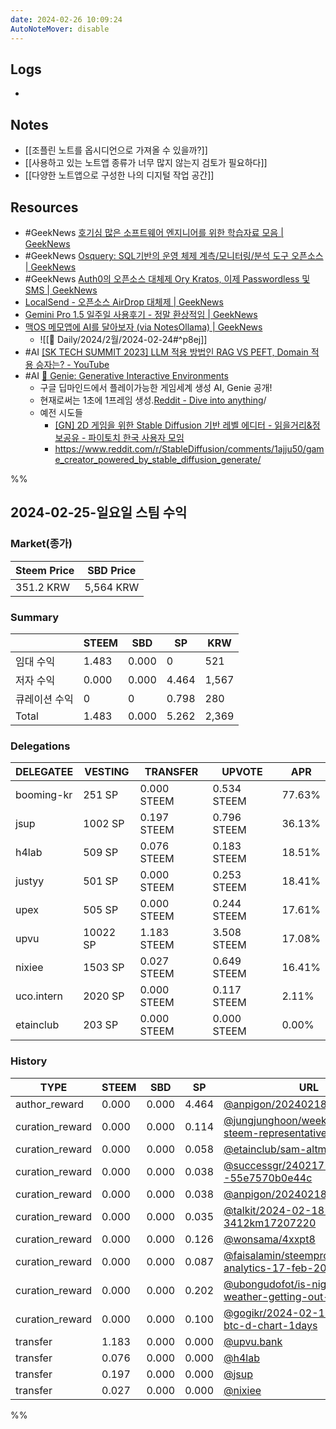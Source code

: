 ```yaml
---
date: 2024-02-26 10:09:24
AutoNoteMover: disable
---
```


## Logs
-

## Notes

- [[조플린 노트를 옵시디언으로 가져올 수 있을까?]]
- [[사용하고 있는 노트앱 종류가 너무 많지 않는지 검토가 필요하다]]
- [[다양한 노트앱으로 구성한 나의 디지털 작업 공간]]

## Resources
- #GeekNews  [호기심 많은 소프트웨어 엔지니어를 위한 학습자료 모음 | GeekNews](https://news.hada.io/topic?id=13531)
- #GeekNews [Osquery: SQL기반의 운영 체제 계측/모니터링/분석 도구 오픈소스 | GeekNews](https://news.hada.io/topic?id=13525)
- #GeekNews [Auth0의 오픈소스 대체제 Ory Kratos, 이제 Passwordless 및 SMS  | GeekNews](https://news.hada.io/topic?id=13528)
- [LocalSend - 오픈소스 AirDrop 대체제 | GeekNews](https://news.hada.io/topic?id=13530)
- [Gemini Pro 1.5 일주일 사용후기 - 정말 환상적임 | GeekNews](https://news.hada.io/topic?id=13529)
- [맥OS 메모앱에 AI를 달아보자 (via NotesOllama) | GeekNews](https://news.hada.io/topic?id=13534)
	- ![[📅 Daily/2024/2월/2024-02-24#^p8ej]]
- #AI  [[SK TECH SUMMIT 2023] LLM 적용 방법인 RAG VS PEFT, Domain 적용 승자는? - YouTube](https://www.youtube.com/watch?v=WWaPGDS7ZQs)
- #AI [🧞 Genie: Generative Interactive Environments](https://sites.google.com/view/genie-2024/home)
	- 구글 딥마인드에서 플레이가능한 게임세계 생성 AI, Genie 공개!
	- 현재로써는 1초에 1프레임 생성.[Reddit - Dive into anything](https://www.reddit.com/r/StableDiffusion/comments/1ajju50/game_creator_powered_by_stable_diffusion_generate)/
	- 예전 시도들
		- [[GN] 2D 게임을 위한 Stable Diffusion 기반 레벨 에디터 - 읽을거리&amp;정보공유 - 파이토치 한국 사용자 모임](https://discuss.pytorch.kr/t/gn-2d-stable-diffusion/1811)
		- https://www.reddit.com/r/StableDiffusion/comments/1ajju50/game_creator_powered_by_stable_diffusion_generate/

%%

## 2024-02-25-일요일 스팀 수익

### Market(종가)
| Steem Price | SBD Price |
| --- | --- |
| 351.2 KRW | 5,564 KRW |

### Summary
| | STEEM | SBD | SP | KRW |
| --- | --- | --- | --- |--- |
| 임대 수익 | 1.483 | 0.000 | 0 | 521 |
| 저자 수익 | 0.000 | 0.000 | 4.464 | 1,567 |
| 큐레이션 수익 | 0 | 0 | 0.798 | 280 |
| Total | 1.483 | 0.000 | 5.262 | 2,369 |

### Delegations
| DELEGATEE | VESTING | TRANSFER | UPVOTE | APR |
| --- | --- | --- | --- | --- |
| booming-kr | 251 SP | 0.000 STEEM | 0.534 STEEM | 77.63% |
| jsup | 1002 SP | 0.197 STEEM | 0.796 STEEM | 36.13% |
| h4lab | 509 SP | 0.076 STEEM | 0.183 STEEM | 18.51% |
| justyy | 501 SP | 0.000 STEEM | 0.253 STEEM | 18.41% |
| upex | 505 SP | 0.000 STEEM | 0.244 STEEM | 17.61% |
| upvu | 10022 SP | 1.183 STEEM | 3.508 STEEM | 17.08% |
| nixiee | 1503 SP | 0.027 STEEM | 0.649 STEEM | 16.41% |
| uco.intern | 2020 SP | 0.000 STEEM | 0.117 STEEM | 2.11% |
| etainclub | 203 SP | 0.000 STEEM | 0.000 STEEM | 0.00% |

### History
| TYPE | STEEM | SBD | SP | URL |
| --- | --- | --- | --- | --- |
| author_reward | 0.000 | 0.000 | 4.464 | [@anpigon/20240218t124513180z](https://steemit.com/@anpigon/20240218t124513180z) |
| curation_reward | 0.000 | 0.000 | 0.114 | [@jungjunghoon/weekly-report-as-steem-representative-2-18-2023](https://steemit.com/@jungjunghoon/weekly-report-as-steem-representative-2-18-2023) |
| curation_reward | 0.000 | 0.000 | 0.058 | [@etainclub/sam-altman](https://steemit.com/@etainclub/sam-altman) |
| curation_reward | 0.000 | 0.000 | 0.038 | [@successgr/240217--55e7570b0e44c](https://steemit.com/@successgr/240217--55e7570b0e44c) |
| curation_reward | 0.000 | 0.000 | 0.038 | [@anpigon/20240218t124513180z](https://steemit.com/@anpigon/20240218t124513180z) |
| curation_reward | 0.000 | 0.000 | 0.035 | [@talkit/2024-02-18-3412km17207220](https://steemit.com/@talkit/2024-02-18-3412km17207220) |
| curation_reward | 0.000 | 0.000 | 0.126 | [@wonsama/4xxpt8](https://steemit.com/@wonsama/4xxpt8) |
| curation_reward | 0.000 | 0.000 | 0.087 | [@faisalamin/steempro-tools-analytics-17-feb-2024](https://steemit.com/@faisalamin/steempro-tools-analytics-17-feb-2024) |
| curation_reward | 0.000 | 0.000 | 0.202 | [@ubongudofot/is-nigerian-hot-weather-getting-out-of-hands](https://steemit.com/@ubongudofot/is-nigerian-hot-weather-getting-out-of-hands) |
| curation_reward | 0.000 | 0.000 | 0.100 | [@gogikr/2024-02-19-btcusdt-btc-d-chart-1days](https://steemit.com/@gogikr/2024-02-19-btcusdt-btc-d-chart-1days) |
| transfer | 1.183 | 0.000 | 0.000 | [@upvu.bank](https://steemit.com/@upvu.bank) |
| transfer | 0.076 | 0.000 | 0.000 | [@h4lab](https://steemit.com/@h4lab) |
| transfer | 0.197 | 0.000 | 0.000 | [@jsup](https://steemit.com/@jsup) |
| transfer | 0.027 | 0.000 | 0.000 | [@nixiee](https://steemit.com/@nixiee) |

%%